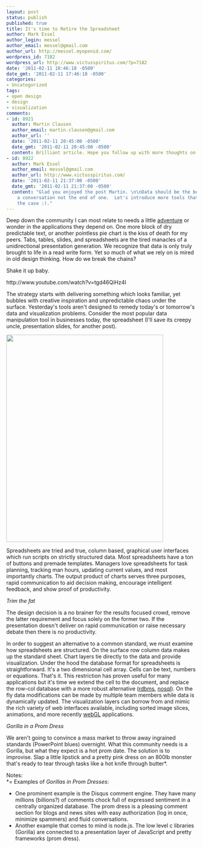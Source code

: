 ```yaml
---
layout: post
status: publish
published: true
title: It's time to Retire the Spreadsheet
author: Mark Essel
author_login: messel
author_email: messel@gmail.com
author_url: http://messel.myopenid.com/
wordpress_id: 7182
wordpress_url: http://www.victusspiritus.com/?p=7182
date: '2011-02-11 10:46:18 -0500'
date_gmt: '2011-02-11 17:46:18 -0500'
categories:
- Uncategorized
tags:
- open design
- design
- visualization
comments:
- id: 8921
  author: Martin Clausen
  author_email: martin.clausen@gmail.com
  author_url: ''
  date: '2011-02-11 20:45:00 -0500'
  date_gmt: '2011-02-11 20:45:00 -0500'
  content: Brilliant article. Hope you follow up with more thoughts on this subject.
- id: 8922
  author: Mark Essel
  author_email: messel@gmail.com
  author_url: http://www.victusspiritus.com/
  date: '2011-02-11 21:37:00 -0500'
  date_gmt: '2011-02-11 21:37:00 -0500'
  content: "Glad you enjoyed the post Martin. \n\nData should be the beginning of
    a conversation not the end of one.  Let's introduce more tools that make this
    the case :)."
---
```

<p>Deep down the community I can most relate to needs a little <a href="http://www.victusspiritus.com/2011/01/06/the-spirit-of-adventure/">adventure</a> or wonder in the applications they depend on. One more block of dry predictable text, or another pointless pie chart is the kiss of death for my peers. Tabs, tables, slides, and spreadsheets are the tired manacles of a unidirectional presentation generation. We recognize that data is only truly brought to life in a read write form. Yet so much of what we rely on is mired in old design thinking. How do we break the chains? </p>
<p>Shake it up baby.</p>
<p>http://www.youtube.com/watch?v=tgd46QiHz4I</p>
<p>The strategy starts with delivering something which looks familiar, yet bubbles with creative inspiration and unpredictable chaos under the surface. Yesterday's tools aren't designed to remedy today's or tomorrow's data and visualization problems. Consider the most popular data manipulation tool in businesses today, the spreadsheet (I'll save its creepy uncle, presentation slides, for another post).</p>
<p><a href="http://www.victusspiritus.com/wp-content/uploads/2011/02/spreadsheed.png"><img src="http://www.victusspiritus.com/wp-content/uploads/2011/02/spreadsheed.png" alt="" title="spreadsheed" width="415" height="548" class="aligncenter size-full wp-image-7203" /></a></p>
<p>Spreadsheets are tried and true, column based, graphical user interfaces which run scripts on strictly structured data. Most spreadsheets have a ton of buttons and premade templates. Managers love spreadsheets for task planning, tracking man hours, updating current values, and most importantly charts. The output product of charts serves three purposes, rapid communication to aid decision making, encourage intelligent feedback, and show proof of productivity.</p>
<p><i>Trim the fat</i></p>
<p>The design decision is a no brainer for the results focused crowd, remove the latter requirement and focus solely on the former two. If the presentation doesn't deliver on rapid communication or raise necessary debate then there is no productivity.</p>
<p>In order to suggest an alternative to a common standard, we must examine how spreadsheets are structured. On the surface row column data makes up the standard sheet. Chart layers tie directly to the data and provide visualization. Under the hood the database format for spreadsheets is straightforward. It's a two dimensional cell array. Cells can be text, numbers or equations. That's it. This restriction has proven useful for many applications but it's time we extend the cell to the document, and replace the row-col database with a more robust alternative (<a href="http://en.wikipedia.org/wiki/Relational_database_management_system">rdbms</a>, <a href="http://en.wikipedia.org/wiki/NoSQL">nosql</a>). On the fly data modifications can be made by multiple team members while data is dynamically updated. The visualization layers can borrow from and mimic the rich variety of web interfaces available, including sorted image slices, animations, and more recently <a href="http://hacks.mozilla.org/2010/12/firefox4b8/">webGL</a> applications.</p>
<p><I>Gorilla in a Prom Dress</I></p>
<p>We aren't going to convince a mass market to throw away ingrained standards (PowerPoint blues) overnight. What this community needs is a Gorilla, but what they expect is a hot prom date. The solution is to improvise. Slap a little lipstick and a pretty pink dress on an 800lb monster that's ready to tear through tasks like a hot knife through butter*.  </p>
<p>Notes:<br />
*= Examples of <i>Gorillas in Prom Dresses</i>:</p>
<ul>
<li>One prominent example is the Disqus comment engine. They have many millions (billions?) of comments chock full of expressed sentiment in a centrally organized database. The prom dress is a pleasing comment section for blogs and news sites with easy authorization (log in once, minimize spammers) and fluid conversations.</li>
<li>Another example that comes to mind is node.js. The low level c libraries (Gorilla) are connected to a presentation layer of JavaScript and pretty frameworks (prom dress). </li>
</ul>
